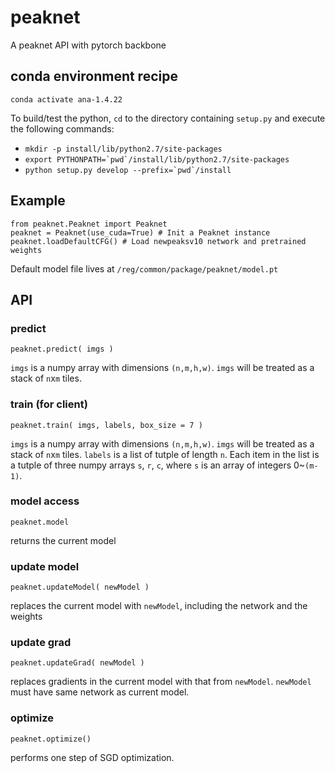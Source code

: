 # peaknet
A peaknet API with pytorch backbone

## conda environment recipe 

```
conda activate ana-1.4.22
```

To build/test the python, `cd` to the directory containing `setup.py` and execute the following commands:
- ``mkdir -p install/lib/python2.7/site-packages``
- ``export PYTHONPATH=`pwd`/install/lib/python2.7/site-packages``
- ``python setup.py develop --prefix=`pwd`/install``

## Example

```
from peaknet.Peaknet import Peaknet
peaknet = Peaknet(use_cuda=True) # Init a Peaknet instance
peaknet.loadDefaultCFG() # Load newpeaksv10 network and pretrained weights 
```

Default model file lives at `/reg/common/package/peaknet/model.pt`

## API

### predict
```
peaknet.predict( imgs )
```

`imgs` is a numpy array with dimensions `(n,m,h,w)`. `imgs` will be treated as a stack of `n`x`m` tiles.

### train (for client)
```
peaknet.train( imgs, labels, box_size = 7 )
```

`imgs` is a numpy array with dimensions `(n,m,h,w)`. `imgs` will be treated as a stack of `n`x`m` tiles.
`labels` is a list of tutple of length `n`. Each item in the list is a tutple of three numpy arrays `s`, `r`, `c`, where `s` is an array of integers 0~`(m-1)`.

### model access 
```
peaknet.model
```
returns the current model

### update model 
```
peaknet.updateModel( newModel )
```
replaces the current model with `newModel`, including the network and the weights

### update grad
```
peaknet.updateGrad( newModel )
```
replaces gradients in the current model with that from `newModel`. `newModel` must have same network as current model.

### optimize
```
peaknet.optimize()
```
performs one step of SGD optimization.
 
